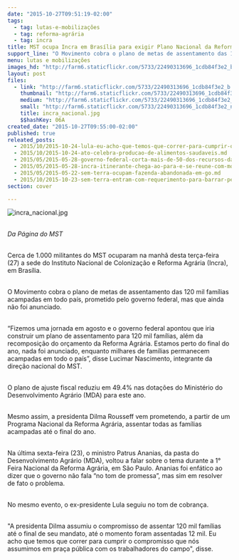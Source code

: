 ```yaml
---
date: "2015-10-27T09:51:19-02:00"
tags:
  - tag: lutas-e-mobilizações
  - tag: reforma-agrária
  - tag: incra
title: MST ocupa Incra em Brasília para exigir Plano Nacional da Reforma Agrária
support_line: "O Movimento cobra o plano de metas de assentamento das 120 mil famílias acampadas em todo país, prometido pelo governo federal, mas que ainda não foi anunciado."
menu: lutas e mobilizações
images_hd: "http://farm6.staticflickr.com/5733/22490313696_1cdb84f3e2_b.jpg"
layout: post
files:
  - link: "http://farm6.staticflickr.com/5733/22490313696_1cdb84f3e2_b.jpg"
    thumbnail: "http://farm6.staticflickr.com/5733/22490313696_1cdb84f3e2_t.jpg"
    medium: "http://farm6.staticflickr.com/5733/22490313696_1cdb84f3e2_z.jpg"
    small: "http://farm6.staticflickr.com/5733/22490313696_1cdb84f3e2_n.jpg"
    title: incra_nacional.jpg
    $$hashKey: 06A
created_date: "2015-10-27T09:55:00-02:00"
published: true
releated_posts:
  - 2015/10/2015-10-24-lula-eu-acho-que-temos-que-correr-para-cumprir-o-compromisso-que-nos-assumimos-em-praca-publica-com-os-trabalhadores-do-campo.md
  - 2015/10/2015-10-24-ato-celebra-producao-de-alimentos-saudaveis.md
  - 2015/05/2015-05-28-governo-federal-corta-mais-de-50-dos-recursos-da-reforma-agraria.md
  - 2015/05/2015-05-28-incra-itinerante-chega-ao-para-e-se-reune-com-movimentos-sociais.md
  - 2015/05/2015-05-22-sem-terra-ocupam-fazenda-abandonada-em-go.md
  - 2015/10/2015-10-23-sem-terra-entram-com-requerimento-para-barrar-pedido-de-reintegracao-de-posse-no-mt.md
section: cover

---
```

<p><img alt="incra_nacional.jpg" src="http://farm6.staticflickr.com/5733/22490313696_1cdb84f3e2_b.jpg" /></p>

<p><br />
<em>Da P&aacute;gina do MST</em></p>

<p><br />
Cerca de 1.000 militantes do MST ocuparam na manh&atilde; desta ter&ccedil;a-feira (27) a sede do Instituto Nacional de Coloniza&ccedil;&atilde;o e Reforma Agr&aacute;ria (Incra), em Bras&iacute;lia.&nbsp;</p>

<p><br />
O Movimento cobra o plano de metas de assentamento das 120 mil fam&iacute;lias acampadas em todo pa&iacute;s, prometido pelo governo federal, mas que ainda n&atilde;o foi anunciado.</p>

<p><br />
&ldquo;Fizemos uma jornada em agosto e o governo federal apontou que iria construir um plano de assentamento para 120 mil fam&iacute;lias, al&eacute;m da recomposi&ccedil;&atilde;o do or&ccedil;amento da Reforma Agr&aacute;ria. Estamos perto do final do ano, nada foi anunciado, enquanto milhares de fam&iacute;lias permanecem acampadas em todo o pa&iacute;s&rdquo;, disse Lucimar Nascimento, integrante da dire&ccedil;&atilde;o nacional do MST.</p>

<p><br />
O plano de ajuste fiscal reduziu em 49.4% nas dota&ccedil;&otilde;es do Minist&eacute;rio do Desenvolvimento Agr&aacute;rio (MDA) para este ano.</p>

<p><br />
Mesmo assim, a presidenta Dilma Rousseff vem prometendo, a partir de um Programa Nacional da Reforma Agr&aacute;ria, assentar todas as fam&iacute;lias acampadas at&eacute; o final do ano.&nbsp;</p>

<p><br />
Na &uacute;ltima sexta-feira (23), o ministro Patrus Ananias, da pasta do Desenvolvimento Agr&aacute;rio (MDA), voltou a falar sobre o tema durante a 1&deg; Feira Nacional da Reforma Agr&aacute;ria, em S&atilde;o Paulo. Ananias foi enf&aacute;tico ao dizer que o governo n&atilde;o fala &ldquo;no tom de promessa&rdquo;, mas sim em resolver de fato o problema.</p>

<p><br />
No mesmo evento, o ex-presidente Lula seguiu no tom de cobran&ccedil;a.</p>

<p><br />
&quot;A presidenta Dilma assumiu o compromisso de assentar 120 mil fam&iacute;lias at&eacute; o final de seu mandato, at&eacute; o&nbsp;momento foram assentadas 12 mil. Eu acho que temos que correr para cumprir o compromisso que n&oacute;s assumimos em pra&ccedil;a p&uacute;blica com os trabalhadores do campo&quot;, disse.</p>
